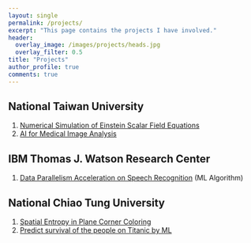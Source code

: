 ```yaml
---
layout: single
permalink: /projects/
excerpt: "This page contains the projects I have involved."
header:
  overlay_image: /images/projects/heads.jpg
  overlay_filter: 0.5
title: "Projects"
author_profile: true
comments: true
---
```


## National Taiwan University

   1. [Numerical Simulation of Einstein Scalar Field Equations](NTU/Numerical_Relativity.html)<br>
   2. [AI for Medical Image Analysis](NTU/AI_Image.html)<br>

## IBM Thomas J. Watson Research Center

   1. [Data Parallelism Acceleration on Speech Recognition](IBM/Data_Parallelism_ML.html) (ML Algorithm)<br>

## National Chiao Tung University

   1. [Spatial Entropy in Plane Corner Coloring](NCTU/Entropy.html)<br>
   2. [Predict survival of the people on Titanic by ML](NCTU/ML_titanic.html)<br>